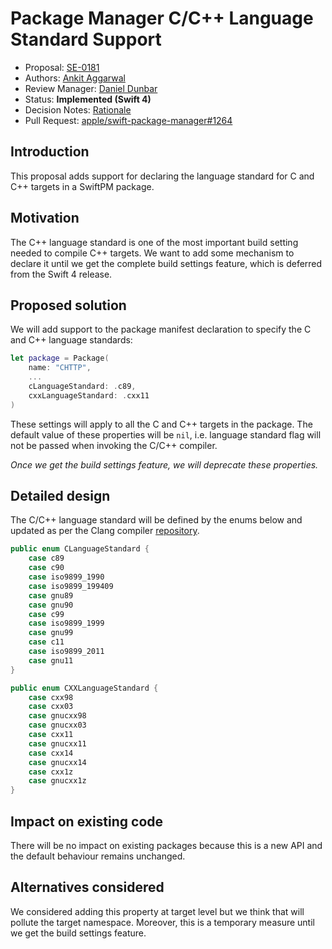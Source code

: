 # Package Manager C/C++ Language Standard Support

* Proposal: [SE-0181](0181-package-manager-cpp-language-version.md)
* Authors: [Ankit Aggarwal](https://github.com/aciidb0mb3r)
* Review Manager: [Daniel Dunbar](https://github.com/ddunbar)
* Status: **Implemented (Swift 4)**
* Decision Notes: [Rationale](https://lists.swift.org/pipermail/swift-evolution/Week-of-Mon-20170717/038142.html)
* Pull Request: [apple/swift-package-manager#1264](https://github.com/apple/swift-package-manager/pull/1264)

## Introduction

This proposal adds support for declaring the language standard for C and C++
targets in a SwiftPM package.

## Motivation

The C++ language standard is one of the most important build setting needed to
compile C++ targets. We want to add some mechanism to declare it until we get
the complete build settings feature, which is deferred from the Swift 4 release.

## Proposed solution

We will add support to the package manifest declaration to specify the C and C++
language standards:

```swift
let package = Package(
    name: "CHTTP",
    ...
    cLanguageStandard: .c89,
    cxxLanguageStandard: .cxx11
)
```

These settings will apply to all the C and C++ targets in the package. The
default value of these properties will be `nil`, i.e. language standard flag
will not be passed when invoking the C/C++ compiler.

_Once we get the build settings feature, we will deprecate these properties._

## Detailed design

The C/C++ language standard will be defined by the enums below and
updated as per the Clang compiler [repository](https://github.com/llvm-mirror/clang/blob/master/include/clang/Frontend/LangStandards.def).

```swift
public enum CLanguageStandard {
    case c89
    case c90
    case iso9899_1990
    case iso9899_199409
    case gnu89
    case gnu90
    case c99
    case iso9899_1999
    case gnu99
    case c11
    case iso9899_2011
    case gnu11
}

public enum CXXLanguageStandard {
    case cxx98
    case cxx03
    case gnucxx98
    case gnucxx03
    case cxx11
    case gnucxx11
    case cxx14
    case gnucxx14
    case cxx1z
    case gnucxx1z
}
```
## Impact on existing code

There will be no impact on existing packages because this is a new API and the
default behaviour remains unchanged.

## Alternatives considered

We considered adding this property at target level but we think that will
pollute the target namespace. Moreover, this is a temporary measure until we get
the build settings feature.
